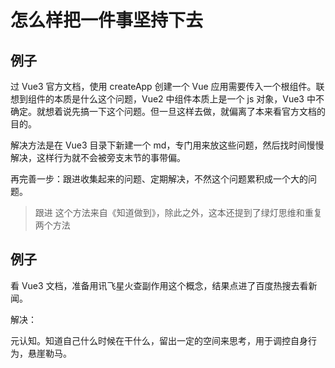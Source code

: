 # 怎么样把一件事坚持下去

## 例子

过 Vue3 官方文档，使用 createApp 创建一个 Vue 应用需要传入一个根组件。联想到组件的本质是什么这个问题，Vue2 中组件本质上是一个 js 对象，Vue3 中不确定。就想着说先搞一下这个问题。但一旦这样去做，就偏离了本来看官方文档的目的。

解决方法是在 Vue3 目录下新建一个 md，专门用来放这些问题，然后找时间慢慢解决，这样行为就不会被旁支末节的事带偏。

再完善一步：跟进收集起来的问题、定期解决，不然这个问题累积成一个大的问题。

> 跟进 这个方法来自《知道做到》，除此之外，这本还提到了绿灯思维和重复两个方法

## 例子

看 Vue3 文档，准备用讯飞星火查副作用这个概念，结果点进了百度热搜去看新闻。

解决：

元认知。知道自己什么时候在干什么，留出一定的空间来思考，用于调控自身行为，悬崖勒马。
